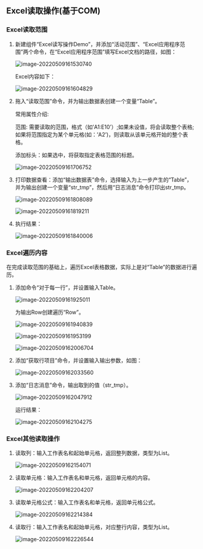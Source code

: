 ## Excel读取操作(基于COM)

### Excel读取范围<span id ="excel读取范围"></span>

1. 新建组件“Excel读写操作Demo”，并添加“活动范围”、“Excel应用程序范围”两个命令，在“Excel应用程序范围”填写Excel文档的路径，如图：

   ![image-20220509161530740](COMread.assets/image-20220509161530740.png)

   Excel内容如下：

   ![image-20220509161604829](COMread.assets/image-20220509161604829.png)

2. 拖入“读取范围”命令，并为输出数据表创建一个变量“Table”。

   常用属性介绍:

   范围: 需要读取的范围，格式（如’A1:E10’）;如果未设值，将会读取整个表格; 如果将范围指定为某个单元格(如：’A2’)，则读取从该单元格开始的整个表格。 

   添加标头：如果选中，将获取指定表格范围的标题。

   ![image-20220509161706752](COMread.assets/image-20220509161706752.png)

3. 打印数据查看：添加“输出数据表”命令，选择输入为上一步产生的“Table”，并为输出创建一个变量“str_tmp”，然后用“日志消息”命令打印出str_tmp。

   ![image-20220509161808089](COMread.assets/image-20220509161808089.png)

   ![image-20220509161819211](COMread.assets/image-20220509161819211.png)

4. 执行结果：

   ![image-20220509161840006](COMread.assets/image-20220509161840006.png)

   

### Excel遍历内容<span id ="excel遍历内容"></span>

在完成读取范围的基础上，遍历Excel表格数据，实际上是对“Table”的数据进行遍历。

1. 添加命令“对于每一行”，并设置输入Table。

   ![image-20220509161925011](COMread.assets/image-20220509161925011.png)

   为输出Row创建遍历“Row”。

   ![image-20220509161940839](COMread.assets/image-20220509161940839.png)

   ![image-20220509161953199](COMread.assets/image-20220509161953199.png)

   ![image-20220509162006704](COMread.assets/image-20220509162006704.png)

2. 添加“获取行项目”命令，并设置输入输出参数，如图：

   ![image-20220509162033560](COMread.assets/image-20220509162033560.png)

3. 添加“日志消息”命令，输出取到的值（str_tmp）。

   ![image-20220509162047912](COMread.assets/image-20220509162047912.png)

   运行结果：

   ![image-20220509162104275](COMread.assets/image-20220509162104275.png)

   

### Excel其他读取操作<span id ="excel其他读取操作"></span>

1. 读取列：输入工作表名和起始单元格，返回整列数据，类型为List。

   ![image-20220509162154071](COMread.assets/image-20220509162154071.png)

2. 读取单元格：输入工作表名和单元格，返回单元格的内容。

   ![image-20220509162204207](COMread.assets/image-20220509162204207.png)

3. 读取单元格公式：输入工作表名和单元格，返回单元格公式。

   ![image-20220509162214384](COMread.assets/image-20220509162214384.png)

4. 读取行：输入工作表名和起始单元格，对应整行内容，类型为List。

   ![image-20220509162226544](COMread.assets/image-20220509162226544.png)